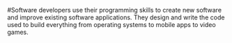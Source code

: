 #Software developers use their programming skills to create new software and improve existing software applications. They design and write the code used to build everything from operating systems to mobile apps to video games.

